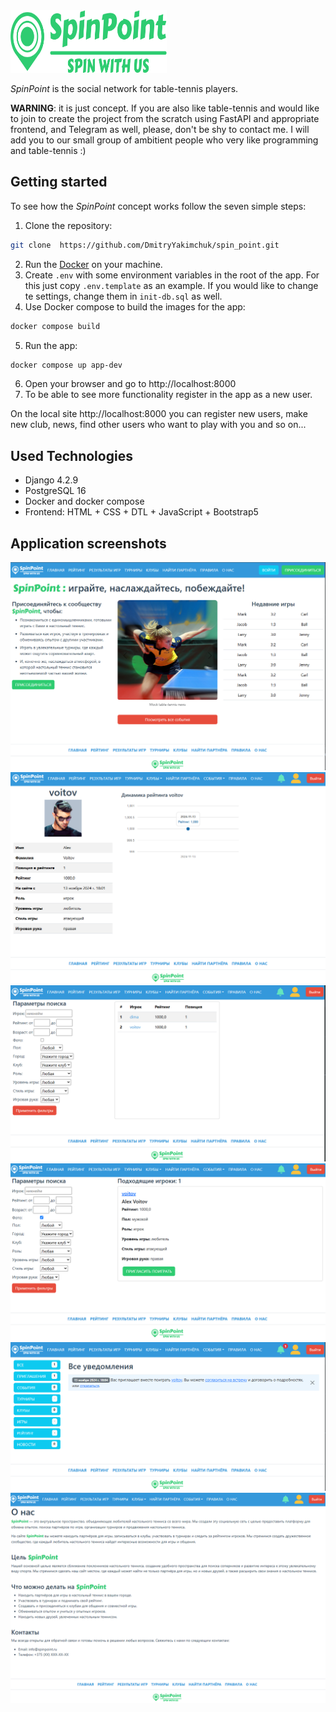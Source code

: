 <img src="static/img/brand/spinpoint-high-resolution-logo-transparent_green.svg" width="250" height="100" alt="SpinPoint">

*SpinPoint* is the social network for table-tennis players.

**WARNING**: it is just concept. If you are also like table-tennis and would like to join to create
the project from the scratch using FastAPI and appropriate frontend, and Telegram as well,
please, don't be shy to contact me. I will add you to our small group of ambitient  people who very like programming and table-tennis :)

## Getting started

To see how the *SpinPoint* concept works follow the seven simple steps:
1. Clone the repository:
```bash
git clone  https://github.com/DmitryYakimchuk/spin_point.git
```
2. Run the [Docker](https://www.docker.com/) on your machine.
3. Create `.env` with some environment variables in the root of the app. For this just copy `.env.template` as an example.
If you would like to change te settings, change them in `init-db.sql` as well.
4. Use Docker compose to build the images for the app:
```bash
docker compose build
```
5. Run the app:
```bash
docker compose up app-dev
```
6. Open your browser and go to http://localhost:8000
7. To be able to see more functionality register in the app as a new user.

On the local site http://localhost:8000 you can register new users, make new club, news, find other users who want to play with you and so on...

## Used Technologies
* Django 4.2.9
* PostgreSQL 16
* Docker and docker compose
* Frontend: HTML + CSS + DTL + JavaScript + Bootstrap5

## Application screenshots
<img src="static/img/screenshots/index.png" alt="SpinPoint">
<br>
<img src="static/img/screenshots/profile.png" alt="SpinPoint">
<br>
<img src="static/img/screenshots/rating.png" alt="SpinPoint">
<br>
<img src="static/img/screenshots/find_players.png" alt="SpinPoint">
<br>
<img src="static/img/screenshots/notifications.png" alt="SpinPoint">
<br>
<img src="static/img/screenshots/about_us.png" alt="SpinPoint">